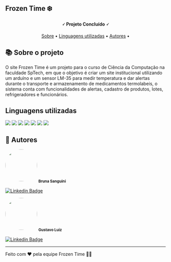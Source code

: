 

<h2>Frozen Time ❄️</h2>
<h4 align="center"> 
	🗸 Projeto Concluído 🗸
</h4>

<p align="center">
 <a href="#-sobre-o-projeto">Sobre</a> •
 <a href="#-linguagens-utilizadas">Linguagens utilizadas</a> • 
 <a href="#-autores">Autores</a> • 
</p>


## 📚 Sobre o projeto

<p>O site Frozen Time é um projeto para o curso de Ciência da Computação na faculdade SpTech, em que o objetivo é criar um site institucional utilizando um arduíno e um sensor LM-35 para medir temperatura e dar alertas durante o transporte e armazenamento de medicamentos termolabeis, o sistema conta com funcionalidades de alertas, cadastro de produtos, lotes, refrigeradores e funcionários.</p>

## Linguagens utilizadas
<img src="https://img.shields.io/badge/HTML5-E34F26?style=for-the-badge&logo=html5&logoColor=white" />
<img src="https://img.shields.io/badge/CSS3-1572B6?style=for-the-badge&logo=css3&logoColor=white" />
<img src="https://img.shields.io/badge/JavaScript-F7DF1E?style=for-the-badge&logo=javascript&logoColor=black" />
<img src="https://img.shields.io/badge/Node.js-43853D?style=for-the-badge&logo=node.js&logoColor=white"/>
<img src="https://img.shields.io/badge/MySQL-00000F?style=for-the-badge&logo=mysql&logoColor=white"/>
<img src="https://img.shields.io/badge/chart.js-F5788D.svg?style=for-the-badge&logo=chart.js&logoColor=white"/>
<img src="https://img.shields.io/badge/C%2B%2B-00599C?style=for-the-badge&logo=c%2B%2B&logoColor=white"/>



## 🦸 Autores

 <img style="border-radius: 50%;" src="https://avatars.githubusercontent.com/u/92685862?s=400&u=3afc6b9dfe5b8c08e2d17495c6d904ee8bd6d458&v=4" width="100px;" alt=""/>
 <sub><b>Bruna Sanguini</b></sub>

[![Linkedin Badge](https://img.shields.io/badge/-Bruna-blue?style=flat-square&logo=Linkedin&logoColor=white&link=https://www.linkedin.com/in/brunasanguini/)](https://www.linkedin.com/in/brunasanguini/) 

<img style="border-radius: 50%;" src="https://avatars.githubusercontent.com/u/125585314?v=4" width="100px;" alt=""/>
 <sub><b>Gustavo Luiz</b></sub>

[![Linkedin Badge](https://img.shields.io/badge/-Bruna-blue?style=flat-square&logo=Linkedin&logoColor=white&link=https://www.linkedin.com/in/gustavo-luiz-dessunte-bernardes-6a9586223/)](https://www.linkedin.com/in/gustavo-luiz-dessunte-bernardes-6a9586223/) 

---

Feito com ❤️ pela equipe Frozen Time 👋🏽
